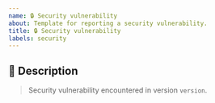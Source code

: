 ```yaml
---
name: 🔒️ Security vulnerability
about: Template for reporting a security vulnerability.
title: 🔒️ Security vulnerability
labels: security
---
```


## 📝 Description

> Security vulnerability encountered in version `version`.

<!-- Describe the vulnerability right here. -->

<!-- This section will be filled and uncommented by a maintainer.
## ✅ Checklist

- [ ] 🔒 Fix the security vulnerability.
- [ ] 📝 Update the [unreleased changelog] for this issue.

[unreleased changelog]: https://github.com/kotools/types/blob/main/CHANGELOG.md#unreleased
-->
